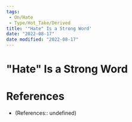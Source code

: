 ```yaml
---
tags:
 - On/Hate
 - Type/Hot_Take/Derived
title: '"Hate" Is a Strong Word'
date: "2022-08-17"
date modified: "2022-08-17"
---
```


# "Hate" Is a Strong Word

# References
- (References:: undefined)
